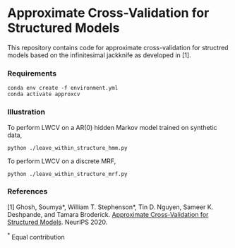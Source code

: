 # Approximate Cross-Validation for Structured Models
This repository contains code for approximate cross-validation for structred models based on the infinitesimal jackknife as developed in [1].


### Requirements
```setup
conda env create -f environment.yml
conda activate approxcv
```

### Illustration
To perform LWCV on a AR(0) hidden Markov model trained on synthetic data, 

```run
python ./leave_within_structure_hmm.py
```

To perform LWCV on a discrete MRF, 

```run
python ./leave_within_structure_mrf.py
```

### References
[1] Ghosh, Soumya*, William T. Stephenson*, Tin D. Nguyen, Sameer K. Deshpande, and Tamara Broderick. [Approximate Cross-Validation for Structured Models](https://arxiv.org/abs/2006.12669). NeurIPS 2020. 

<sup>*</sup> Equal contribution
